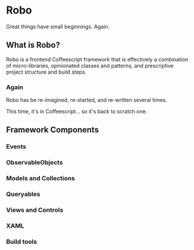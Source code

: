 # Robo

Great things have small beginnings. Again.

## What is Robo?

Robo is a frontend Coffeescript framework that is effectively a combination of
micro-libraries, opinionated classes and patterns, and prescriptive project
structure and build steps.

### Again

Robo has be re-imagined, re-started, and re-written several times.

This time, it's in Coffeescript... so it's back to scratch one.

## Framework Components

### Events

### ObservableObjects

### Models and Collections

### Queryables

### Views and Controls

### XAML

### Build tools


